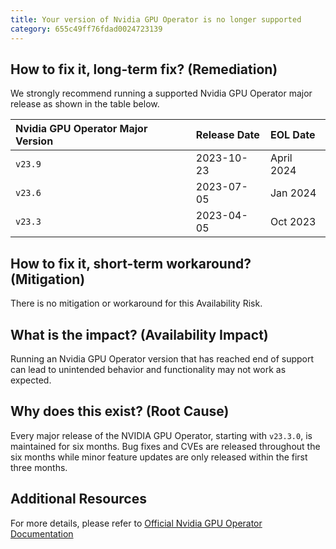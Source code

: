 ```yaml
---
title: Your version of Nvidia GPU Operator is no longer supported
category: 655c49ff76fdad0024723139
---
```


## How to fix it, long-term fix? (Remediation)

We strongly recommend running a supported Nvidia GPU Operator major release as shown in the table below.

| Nvidia GPU Operator Major Version | Release Date | EOL Date   |
| :-------------------------------- | :----------- | :--------- |
| `v23.9`                           | 2023-10-23   | April 2024 |
| `v23.6`                           | 2023-07-05   | Jan 2024   |
| `v23.3`                           | 2023-04-05   | Oct 2023   |

## How to fix it, short-term workaround? (Mitigation)

There is no mitigation or workaround for this Availability Risk.

## What is the impact? (Availability Impact)

Running an Nvidia GPU Operator version that has reached end of support can lead to unintended behavior and functionality may not work as expected.

## Why does this exist? (Root Cause)

Every major release of the NVIDIA GPU Operator, starting with `v23.3.0`, is maintained for six months. Bug fixes and CVEs are released throughout the six months while minor feature updates are only released within the first three months.

## Additional Resources

For more details, please refer to [Official Nvidia GPU Operator Documentation](https://docs.nvidia.com/datacenter/cloud-native/gpu-operator/latest/platform-support.html#nvidia-gpu-operator-life-cycle)